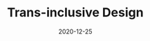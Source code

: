 ---
title: "Trans-inclusive Design"
authors:
    - "Erin White"
categories: 
    - "gender"
    - "LGBTQIA+"
    - "inclusive design" 
    - "user experience"
link: "https://alistapart.com/article/trans-inclusive-design/"
date: "2020-12-25"
---